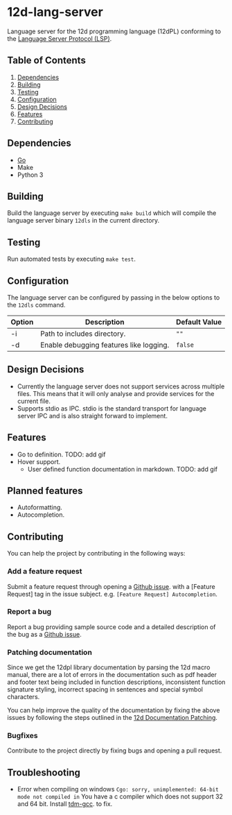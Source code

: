 # 12d-lang-server

Language server for the 12d programming language (12dPL) conforming to the
[Language Server Protocol (LSP)](https://microsoft.github.io/language-server-protocol/specifications/lsp/3.17/specification/).

## Table of Contents

1. [Dependencies](#dependencies)
2. [Building](#building)
3. [Testing](#testing)
4. [Configuration](#configuration)
5. [Design Decisions](#design-decisions)
6. [Features](#features)
7. [Contributing](#contributing)

## Dependencies

- [Go](https://go.dev/)
- Make
- Python 3

## Building

Build the language server by executing `make build` which will compile the
language server binary `12dls` in the current directory.

## Testing

Run automated tests by executing `make test`.

## Configuration

The language server can be configured by passing in the below options to the
`12dls` command.

| Option | Description                             | Default Value |
| ------ | --------------------------------------- | ------------- |
| -i     | Path to includes directory.             | `""`          |
| -d     | Enable debugging features like logging. | `false`       |

## Design Decisions

- Currently the language server does not support services across multiple files.
  This means that it will only analyse and provide services for the current file.
- Supports stdio as IPC. stdio is the standard transport for language server IPC
  and is also straight forward to implement.

## Features

- Go to definition.
  TODO: add gif
- Hover support.
  - User defined function documentation in markdown.
    TODO: add gif

## Planned features

- Autoformatting.
- Autocompletion.

## Contributing

You can help the project by contributing in the following ways:

### Add a feature request

Submit a feature request through opening a [Github issue](https://github.com/kelly-lin/12d-lang-server/issues).
with a [Feature Request] tag in the issue subject. e.g. `[Feature Request]
Autocompletion`.

### Report a bug

Report a bug providing sample source code and a detailed description of the bug
as a [Github issue](https://github.com/kelly-lin/12d-lang-server/issues).

### Patching documentation

Since we get the 12dpl library documentation by parsing the 12d macro manual,
there are a lot of errors in the documentation such as pdf header and footer
text being included in function descriptions, inconsistent function signature
styling, incorrect spacing in sentences and special symbol characters.

You can help improve the quality of the documentation by fixing the above issues
by following the steps outlined in the [12d Documentation
Patching](./doc/4dm/README.md).

### Bugfixes

Contribute to the project directly by fixing bugs and opening a pull request.

## Troubleshooting

- Error when compiling on windows `Cgo: sorry, unimplemented: 64-bit mode not
compiled in`
  You have a c compiler which does not support 32 and 64 bit. Install [tdm-gcc](https://jmeubank.github.io/tdm-gcc/).
  to fix.

